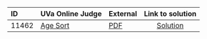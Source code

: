 | ID | UVa Online Judge | External | Link to solution |
|:---|:---|:---|:---:|
| 11462 | [Age Sort](https://onlinejudge.org/index.php?option=com_onlinejudge&Itemid=8&category=26&page=show_problem&problem=2457) | [PDF](https://onlinejudge.org/external/114/11462.pdf) | [Solution](https%3A//github.com/versenyi98/programming-contests/tree/master/UVa%20Online%20Judge/11462%2520-%2520Age%2520Sort)|
